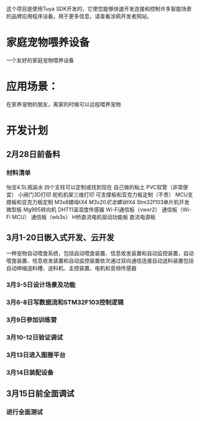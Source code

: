 这个项目是使用Tuya SDK开发的，它使您能够快速开发连接和控制许多智能场景的品牌应用程序设备。用于更多信息，请查看涂鸦开发者网站。
# 家庭宠物喂养设备
一个友好的家庭宠物喂养设备

# 应用场景：
在家养宠物的朋友，离家的时候可以远程喂养宠物

# 开发计划

## 2月28日前备料

### 材料清单
怡宝4.5L瓶装水
四个支柱可以定制或找到现在
自己做的粘土
PVC软管（非常便宜）
小阀门3D打印
舵机机架三维打印
可支撑板和亚克力板定制（不贵）
MCU支撑板和亚克力板定制
M3x8螺母t*X4
M3x20尼龙螺丝t*X4
Stm32f103单片机开发微型板
Mg995转向机
DHT11温湿度传感器
Wi-Fi通信板（vwxr2）
通信板（Wi-Fi MCU）
通信板（wb3s）
H桥直流电机驱动功能板
直流电源板

## 3月1-20日嵌入式开发、云开发
一种宠物自动喂食系统，包括自动喂食装置、信息收发装置和自动监控装置，自动喂食装置、信息收发装置和自动监控装置依次通过双向通信连接自动送料装置包括自动伸缩送料槽、送料机、主控装置、电机和音频传感器

### 3月3-5日设计场景及功能

### 3月6-8日写数据流和STM32F103控制逻辑

### 3月9日参加训练营

### 3月10-12日验证调试

### 3月13日进入图雅平台

### 3月14日装配设备

## 3月15日前全面调试

### 进行全面测试


